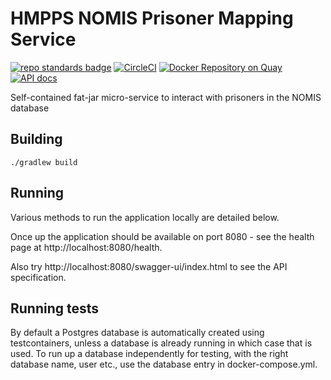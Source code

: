 # HMPPS NOMIS Prisoner Mapping Service
[![repo standards badge](https://img.shields.io/badge/endpoint.svg?&style=flat&logo=github&url=https%3A%2F%2Foperations-engineering-reports.cloud-platform.service.justice.gov.uk%2Fapi%2Fv1%2Fcompliant_public_repositories%2Fhmpps-nomis-mapping-service)](https://operations-engineering-reports.cloud-platform.service.justice.gov.uk/public-report/hmpps-nomis-mapping-service "Link to report")
[![CircleCI](https://circleci.com/gh/ministryofjustice/hmpps-nomis-mapping-service/tree/main.svg?style=svg)](https://circleci.com/gh/ministryofjustice/hmpps-nomis-mapping-service)
[![Docker Repository on Quay](https://img.shields.io/badge/quay.io-repository-2496ED.svg?logo=docker)](https://quay.io/repository/hmpps/hmpps-nomis-mapping-service)
[![API docs](https://img.shields.io/badge/API_docs_-view-85EA2D.svg?logo=swagger)](https://nomis-sync-prisoner-mapping-dev.hmpps.service.justice.gov.uk/swagger-ui.html)

Self-contained fat-jar micro-service to interact with prisoners in the NOMIS database

## Building

```./gradlew build```

## Running

Various methods to run the application locally are detailed below.

Once up the application should be available on port 8080 - see the health page at http://localhost:8080/health.

Also try http://localhost:8080/swagger-ui/index.html to see the API specification.

## Running tests

By default a Postgres database is automatically created using testcontainers, unless a database is already running in which case that is used.
To run up a database independently for testing, with the right database name, user etc., use the database entry in docker-compose.yml.
